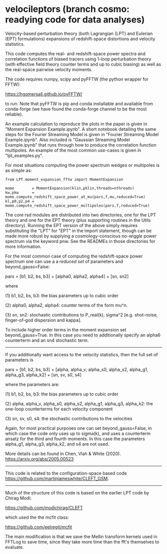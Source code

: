 # velocileptors (branch cosmo: readying code for data analyses)

Velocity-based perturbation theory (both Lagrangian (LPT) and Eulerian (EPT)
formulations) expansions of redshift-space distortions and
velocity statistics. 

This code computes the real- and redshift-space power spectra and
correlation functions of biased tracers using 1-loop perturbation
theory (with effective field theory counter terms and up to cubic
biasing) as well as the real-space pairwise velocity moments.

The code requires numpy, scipy and pyFFTW (the python wrapper for FFTW):

https://hgomersall.github.io/pyFFTW/

to run. Note that pyFFTW is pip and conda installable and available
from conda-forge (we have found the conda-forge channel to be the
most reliable).

An example calculation to reproduce the plots in the paper is given
in "Moment Expansion Example.ipynb".
A short notebook detailing the same steps for the Fourier Streaming Model
is given in "Fourier Streaming Model Example.ipynb".
Also included is "Gaussian Streaming Model Example.ipynb" that runs through
how to produce the correlation function multipoles.
An example of the most common use-cases is given in "lpt_examples.py".

For most situations computing the power spectrum wedges or multipoles
is as simple as:

```
from LPT.moment_expansion_fftw import MomentExpansion

mome        = MomentExpansion(klin,pklin,threads=nthreads)
kw,pkw      = mome.compute_redshift_space_power_at_mu(pars,f,mu,reduced=True)
kl,p0,p2,p4 = mome.compute_redshift_space_power_multipoles(pars,f,reduced=True)
```


The core rsd modules are distributed into two directories, one for
the LPT theory and one for the EPT theory (plus supporting routines
in the Utils directory). Running the EPT version of the above simply
requires substituting the "LPT" for "EPT" in the import statement,
though can be made more robust by supplying a cosmology-conscious 
no-wiggle power spectrum via the keyword pnw.
See the READMEs in those directories for more information.

For the most common case of computing the redshift-space power spectrum
one can use a a _reduced set_ of parameters and beyond_gauss=False:

pars = [b1, b2, bs, b3] +  [alpha0, alpha2, alpha4] +  [sn, sn2]

where

(1) b1, b2, bs, b3:  the bias parameters up to cubic order

(2) alpha0, alpha2, alpha4: counter terms of the form mu^n.

(3) sn, sn2: stochastic contributions to P_real(k), sigma^2
    [e.g. shot-noise, finger-of-god dispersion and kappa].


To include higher order terms in the moment expansion set beyond_gauss=True.
In this case you need to additionally specify an alpha6 counterterm and
an sn4 stochastic term.

-------

If you additionally want access to the velocity statistics, then the
full set of parameters is

pars = [b1, b2, bs, b3] +  [alpha, alpha_v, alpha_s0, alpha_s2, alpha_g1, alpha_g3, alpha_k2] +  [sn, sv, s0, s4]

where the parameters are:

(1) b1, b2, bs, b3: the bias parameters up to cubic order

(2) alpha, alpha_v, alpha_s0, alpha_s2, alpha_g1, alpha_g3, alpha_k2: the one-loop counterterms for each velocity component

(3) sn, sv, s0, s4: the stochastic contributions to the velocities

Again, for most practical purposes one can set beyond_gauss=False,
in which case the code only uses up to sigma(k), and uses a counterterm
ansatz for the third and fourth moments.
In this case the parameters alpha_g1, alpha_g3, alpha_k2, and s4 are not used.

More details can be found in Chen, Vlah & White (2020). https://arxiv.org/abs/2005.00523

---

This code is related to the configuration-space based code
https://github.com/martinjameswhite/CLEFT_GSM.

---

Much of the structure of this code is based on the earlier LPT code by Chirag Modi:

https://github.com/modichirag/CLEFT

which used the the mcfit class:

https://github.com/eelregit/mcfit

The main modification is that we save the Mellin transform kernels used in FFTLog to
save time, since they take more time than the fft's themselves to evaluate.
